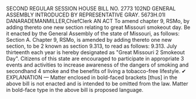 SECOND REGULAR SESSION
HOUSE BILL NO. 2773
102ND GENERAL ASSEMBLY
INTRODUCED BY REPRESENTATIVE GRAY.
5673H.01I DANARADEMANMILLER,ChiefClerk
AN ACT
To amend chapter 9, RSMo, by adding thereto one new section relating to great Missouri
smokeout day.
Be it enacted by the General Assembly of the state of Missouri, as follows:
Section A. Chapter 9, RSMo, is amended by adding thereto one new section, to be
2 known as section 9.313, to read as follows:
9.313. July thirteenth each year is hereby designated as "Great Missouri
2 Smokeout Day". Citizens of this state are encouraged to participate in appropriate
3 events and activities to increase awareness of the dangers of smoking and secondhand
4 smoke and the benefits of living a tobacco-free lifestyle.
✔
EXPLANATION — Matter enclosed in bold-faced brackets [thus] in the above bill is not enacted and is
intended to be omitted from the law. Matter in bold-face type in the above bill is proposed language.